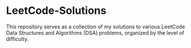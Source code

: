 # LeetCode-Solutions
This repository serves as a collection of my solutions to various LeetCode Data Structures and Algorithms (DSA) problems, organized by the level of difficulty.
